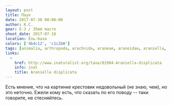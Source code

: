 ```yaml
---
layout: post
title: Паук
date: 2017-07-30 00:00:00
author: К.С.
gear: E-3 / 35mm macro
shoot_date: 2017-07-18
location: Ёль-база
colors: ['4b4c12', 'c1c2b0']
tags: [animalia, arthropoda, arachnida, araneae, araneidae, araniella, araniella displicata]
links:
  -
    href: http://www.inaturalist.org/taxa/81984-Araniella-displicata
    info: inat
    title: Araniella displicata
---
```

Есть мнение, что на картинке крестовик недовольный (не знаю, чем), но это неточно. Ежели кому есть, что сказать по его поводу -- таки говорите, не стесняйтесь.
